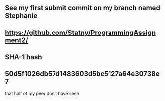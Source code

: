 ## See my first submit commit on my branch named Stephanie

## https://github.com/Statny/ProgrammingAssignment2/

## SHA-1 hash

## 50d5f1026db57d1483603d5bc5127a64e30738e7

that half of my peer don't have seen
